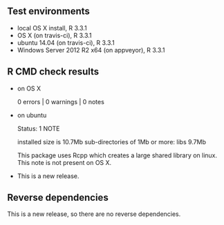 ## Test environments

* local OS X install, R 3.3.1
* OS X (on travis-ci), R 3.3.1
* ubuntu 14.04 (on travis-ci), R 3.3.1
* Windows Server 2012 R2 x64 (on appveyor), R 3.3.1

## R CMD check results

* on OS X 

  0 errors | 0 warnings | 0 notes
  
* on ubuntu

  Status: 1 NOTE
  
  installed size is 10.7Mb
  sub-directories of 1Mb or more:
    libs   9.7Mb

  This package uses Rcpp which creates a large shared library on linux.
  This note is not present on OS X.
  
* This is a new release.

## Reverse dependencies

This is a new release, so there are no reverse dependencies.
